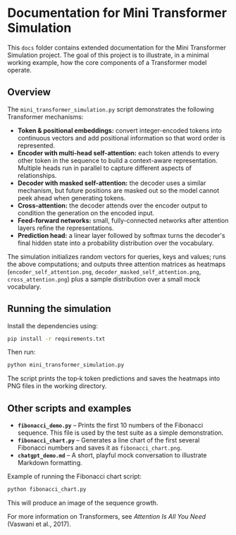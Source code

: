 # Documentation for Mini Transformer Simulation

This `docs` folder contains extended documentation for the Mini Transformer Simulation project. The goal of this project is to illustrate, in a minimal working example, how the core components of a Transformer model operate.

## Overview

The `mini_transformer_simulation.py` script demonstrates the following Transformer mechanisms:

- **Token & positional embeddings:** convert integer-encoded tokens into continuous vectors and add positional information so that word order is represented.
- **Encoder with multi-head self-attention:** each token attends to every other token in the sequence to build a context-aware representation. Multiple heads run in parallel to capture different aspects of relationships.
- **Decoder with masked self-attention:** the decoder uses a similar mechanism, but future positions are masked out so the model cannot peek ahead when generating tokens.
- **Cross-attention:** the decoder attends over the encoder output to condition the generation on the encoded input.
- **Feed-forward networks:** small, fully-connected networks after attention layers refine the representations.
- **Prediction head:** a linear layer followed by softmax turns the decoder's final hidden state into a probability distribution over the vocabulary.

The simulation initializes random vectors for queries, keys and values; runs the above computations; and outputs three attention matrices as heatmaps (`encoder_self_attention.png`, `decoder_masked_self_attention.png`, `cross_attention.png`) plus a sample distribution over a small mock vocabulary.

## Running the simulation

Install the dependencies using:

```bash
pip install -r requirements.txt
```

Then run:

```bash
python mini_transformer_simulation.py
```

The script prints the top‑k token predictions and saves the heatmaps into PNG files in the working directory.

## Other scripts and examples

- **`fibonacci_demo.py`** – Prints the first 10 numbers of the Fibonacci sequence. This file is used by the test suite as a simple demonstration.
- **`fibonacci_chart.py`** – Generates a line chart of the first several Fibonacci numbers and saves it as `fibonacci_chart.png`.
- **`chatgpt_demo.md`** – A short, playful mock conversation to illustrate Markdown formatting.

Example of running the Fibonacci chart script:

```bash
python fibonacci_chart.py
```

This will produce an image of the sequence growth.

For more information on Transformers, see *Attention Is All You Need* (Vaswani et al., 2017).

